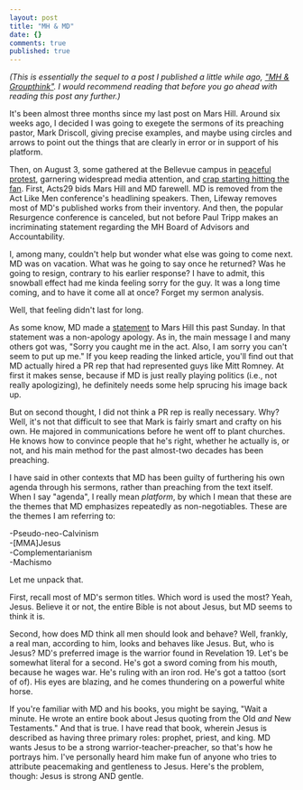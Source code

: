 ```yaml
---
layout: post
title: "MH & MD"
date: {}
comments: true
published: true
---
```


_(This is essentially the sequel to a post I published a little while ago, ["MH & Groupthink"](http://sabrinapeters.net/2014/06/02/MH-groupthink/). I would recommend reading that before you go ahead with reading this post any further.)_

It's been almost three months since my last post on Mars Hill. Around six weeks ago, I decided I was going to exegete the sermons of its preaching pastor, Mark Driscoll, giving precise examples, and maybe using circles and arrows to point out the things that are clearly in error or in support of his platform.

Then, on August 3, some gathered at the Bellevue campus in [peaceful protest](http://blog.seattlepi.com/seattlepolitics/2014/08/03/mars-hill-church-protest-mars-hill-resignations-mark-driscoll-apology/), garnering widespread media attention, and [crap starting hitting the fan](http://www.christianitytoday.com/gleanings/2014/august/acts-29-removes-mars-hill-asks-mark-driscoll-matt-chandler.html?paging=off). First, Acts29 bids Mars Hill and MD farewell. MD is removed from the Act Like Men conference's headlining speakers. Then, Lifeway removes most of MD's published works from their inventory. And then, the popular Resurgence conference is canceled, but not before Paul Tripp makes an incriminating statement regarding the MH Board of Advisors and Accountability.

I, among many, couldn't help but wonder what else was going to come next. MD was on vacation. What was he going to say once he returned? Was he going to resign, contrary to his earlier response? I have to admit, this snowball effect had me kinda feeling sorry for the guy. It was a long time coming, and to have it come all at once? Forget my sermon analysis.

Well, that feeling didn't last for long.

As some know, MD made a [statement](http://www.religionnews.com/2014/08/24/mark-driscoll-step-down-mars-hill-elders-review-charges/?utm_content=buffer6c4e0&utm_medium=social&utm_source=facebook.com&utm_campaign=buffer) to Mars Hill this past Sunday. In that statement was a non-apology apology. As in, the main message I and many others got was, "Sorry you caught me in the act. Also, I am sorry you can't seem to put up me." If you keep reading the linked article, you'll find out that MD actually hired a PR rep that had represented guys like Mitt Romney. At first it makes sense, because if MD is just really playing politics (i.e., not really apologizing), he definitely needs some help sprucing his image back up.

But on second thought, I did not think a PR rep is really necessary. Why? Well, it's not that difficult to see that Mark is fairly smart and crafty on his own. He majored in communications before he went off to plant churches. He knows how to convince people that he's right, whether he actually is, or not, and his main method for the past almost-two decades has been preaching.

I have said in other contexts that MD has been guilty of furthering his own agenda through his sermons, rather than preaching from the text itself. When I say "agenda", I really mean _platform_, by which I mean that these are the themes that MD emphasizes repeatedly as non-negotiables. These are the themes I am referring to:

-Pseudo-neo-Calvinism  
-[MMA]Jesus  
-Complementarianism  
-Machismo

Let me unpack that.

First, recall most of MD's sermon titles. Which word is used the most? Yeah, Jesus. Believe it or not, the entire Bible is not about Jesus, but MD seems to think it is.

Second, how does MD think all men should look and behave? Well, frankly, a real man, according to him, looks and behaves like Jesus. But, who is Jesus? MD's preferred image is the warrior found in Revelation 19. Let's be somewhat literal for a second. He's got a sword coming from his mouth, because he wages war. He's ruling with an iron rod. He's got a tattoo (sort of of). His eyes are blazing, and he comes thundering on a powerful white horse. 

If you're familiar with MD and his books, you might be saying, "Wait a minute. He wrote an entire book about Jesus quoting from the Old _and_ New Testaments." And that is true. I have read that book, wherein Jesus is described as having three primary roles: prophet, priest, and king. MD wants Jesus to be a strong warrior-teacher-preacher, so that's how he portrays him. I've personally heard him make fun of anyone who tries to attribute peacemaking and gentleness to Jesus. Here's the problem, though: Jesus is strong AND gentle. 